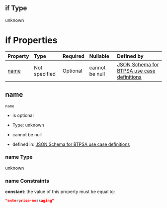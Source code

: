 ## if Type

unknown

# if Properties

| Property      | Type          | Required | Nullable       | Defined by                                                                                                                                                                                                        |
| :------------ | :------------ | :------- | :------------- | :---------------------------------------------------------------------------------------------------------------------------------------------------------------------------------------------------------------- |
| [name](#name) | Not specified | Optional | cannot be null | [JSON Schema for BTPSA use case definitions](btpsa-usecase-properties-services-items-allof-1-then-allof-38-if-properties-name.md "undefined#/properties/services/items/allOf/1/then/allOf/38/if/properties/name") |

## name



`name`

*   is optional

*   Type: unknown

*   cannot be null

*   defined in: [JSON Schema for BTPSA use case definitions](btpsa-usecase-properties-services-items-allof-1-then-allof-38-if-properties-name.md "undefined#/properties/services/items/allOf/1/then/allOf/38/if/properties/name")

### name Type

unknown

### name Constraints

**constant**: the value of this property must be equal to:

```json
"enterprise-messaging"
```
